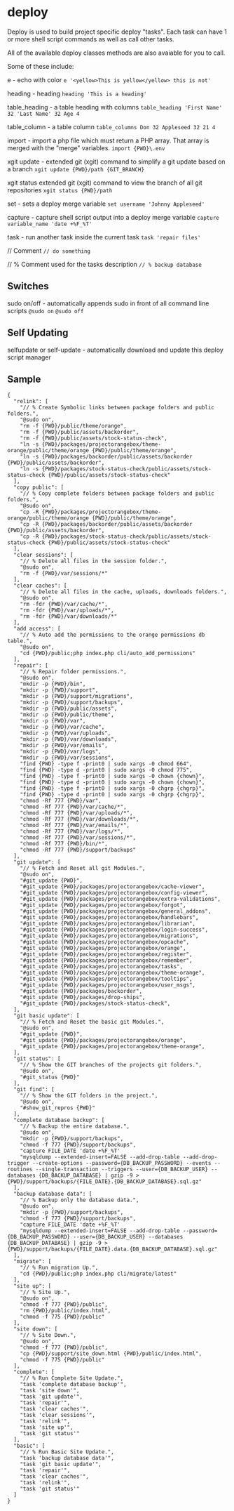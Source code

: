 # deploy

Deploy is used to build project specific deploy "tasks". Each task can have 1 or more shell script commands as well as call other tasks.

All of the available deploy classes methods are also avaiable for you to call.

Some of these include:

e - echo with color `e '<yellow>This is yellow</yellow> this is not'`

heading - heading `heading 'This is a heading'`

table_heading - a table heading with columns  `table_heading 'First Name' 32 'Last Name' 32 Age 4`

table_column - a table column `table_columns Don 32 Appleseed 32 21 4`

import - import a php file which must return a PHP array. That array is merged with the "merge" variables. `import {PWD}\.env`

xgit update - extended git (xgit) command to simplify a git update based on a branch `xgit update {PWD}/path {GIT_BRANCH}`

xgit status extended git (xgit) command to view the branch of all git repositories `xgit status {PWD}/path`

set - sets a deploy merge variable `set username 'Johnny Appleseed'`

capture - capture shell script output into a deploy merge variable `capture variable_name 'date +%F_%T'`

task - run another task inside the current task `task 'repair files'`


// Comment `// do something`

// % Comment used for the tasks description `// % backup database`



## Switches

sudo on/off - automatically appends sudo in front of all command line scripts `@sudo on` `@sudo off`

## Self Updating

selfupdate or self-update - automatically download and update this  deploy script manager

## Sample
```
{
  "relink": [
    "// % Create Symbolic links between package folders and public folders.",
    "@sudo on",
    "rm -f {PWD}/public/theme/orange",
    "rm -f {PWD}/public/assets/backorder",
    "rm -f {PWD}/public/assets/stock-status-check",
    "ln -s {PWD}/packages/projectorangebox/theme-orange/public/theme/orange {PWD}/public/theme/orange",
    "ln -s {PWD}/packages/backorder/public/assets/backorder {PWD}/public/assets/backorder",
    "ln -s {PWD}/packages/stock-status-check/public/assets/stock-status-check {PWD}/public/assets/stock-status-check"
  ],
  "copy public": [
    "// % Copy complete folders between package folders and public folders.",
    "@sudo on",
    "cp -R {PWD}/packages/projectorangebox/theme-orange/public/theme/orange {PWD}/public/theme/orange",
    "cp -R {PWD}/packages/backorder/public/assets/backorder {PWD}/public/assets/backorder",
    "cp -R {PWD}/packages/stock-status-check/public/assets/stock-status-check {PWD}/public/assets/stock-status-check"
  ],
  "clear sessions": [
    "// % Delete all files in the session folder.",
    "@sudo on",
    "rm -f {PWD}/var/sessions/*"
  ],
  "clear caches": [
    "// % Delete all files in the cache, uploads, downloads folders.",
    "@sudo on",
    "rm -fdr {PWD}/var/cache/*",
    "rm -fdr {PWD}/var/uploads/*",
    "rm -fdr {PWD}/var/downloads/*"
  ],
  "add access": [
    "// % Auto add the permissions to the orange permissions db table.",
    "@sudo on",
    "cd {PWD}/public;php index.php cli/auto_add_permissions"
  ],
  "repair": [
    "// % Repair folder permissions.",
    "@sudo on",
    "mkdir -p {PWD}/bin",
    "mkdir -p {PWD}/support",
    "mkdir -p {PWD}/support/migrations",
    "mkdir -p {PWD}/support/backups",
    "mkdir -p {PWD}/public/assets",
    "mkdir -p {PWD}/public/theme",
    "mkdir -p {PWD}/var",
    "mkdir -p {PWD}/var/cache",
    "mkdir -p {PWD}/var/uploads",
    "mkdir -p {PWD}/var/downloads",
    "mkdir -p {PWD}/var/emails",
    "mkdir -p {PWD}/var/logs",
    "mkdir -p {PWD}/var/sessions",
    "find {PWD} -type f -print0 | sudo xargs -0 chmod 664",
    "find {PWD} -type d -print0 | sudo xargs -0 chmod 775",
    "find {PWD} -type f -print0 | sudo xargs -0 chown {chown}",
    "find {PWD} -type d -print0 | sudo xargs -0 chown {chown}",
    "find {PWD} -type f -print0 | sudo xargs -0 chgrp {chgrp}",
    "find {PWD} -type d -print0 | sudo xargs -0 chgrp {chgrp}",
    "chmod -Rf 777 {PWD}/var",
    "chmod -Rf 777 {PWD}/var/cache/*",
    "chmod -Rf 777 {PWD}/var/uploads/*",
    "chmod -Rf 777 {PWD}/var/downloads/*",
    "chmod -Rf 777 {PWD}/var/emails/*",
    "chmod -Rf 777 {PWD}/var/logs/*",
    "chmod -Rf 777 {PWD}/var/sessions/*",
    "chmod -Rf 777 {PWD}/bin/*",
    "chmod -Rf 777 {PWD}/support/backups"
  ],
  "git update": [
    "// % Fetch and Reset all git Modules.",
    "@sudo on",
    "#git_update {PWD}",
    "#git_update {PWD}/packages/projectorangebox/cache-viewer",
    "#git_update {PWD}/packages/projectorangebox/config-viewer",
    "#git_update {PWD}/packages/projectorangebox/extra-validations",
    "#git_update {PWD}/packages/projectorangebox/forgot",
    "#git_update {PWD}/packages/projectorangebox/general_addons",
    "#git_update {PWD}/packages/projectorangebox/handlebars",
    "#git_update {PWD}/packages/projectorangebox/librarian",
    "#git_update {PWD}/packages/projectorangebox/login-success",
    "#git_update {PWD}/packages/projectorangebox/migrations",
    "#git_update {PWD}/packages/projectorangebox/opcache",
    "#git_update {PWD}/packages/projectorangebox/orange",
    "#git_update {PWD}/packages/projectorangebox/register",
    "#git_update {PWD}/packages/projectorangebox/remember",
    "#git_update {PWD}/packages/projectorangebox/tasks",
    "#git_update {PWD}/packages/projectorangebox/theme-orange",
    "#git_update {PWD}/packages/projectorangebox/tooltips",
    "#git_update {PWD}/packages/projectorangebox/user_msgs",
    "#git_update {PWD}/packages/backorder",
    "#git_update {PWD}/packages/drop-ships",
    "#git_update {PWD}/packages/stock-status-check",
  ],
  "git basic update": [
    "// % Fetch and Reset the basic git Modules.",
    "@sudo on",
    "#git_update {PWD}",
    "#git_update {PWD}/packages/projectorangebox/orange",
    "#git_update {PWD}/packages/projectorangebox/theme-orange",
  ],
  "git status": [
    "// % Show the GIT branches of the projects git folders.",
    "@sudo on",
    "#git_status {PWD}"
  ],
  "git find": [
    "// % Show the GIT folders in the project.",
    "@sudo on",
    "#show_git_repros {PWD}"
  ],
  "complete database backup": [
    "// % Backup the entire database.",
    "@sudo on",
    "mkdir -p {PWD}/support/backups",
    "chmod -f 777 {PWD}/support/backups",
    "capture FILE_DATE 'date +%F_%T'
    "mysqldump --extended-insert=FALSE --add-drop-table --add-drop-trigger --create-options --password={DB_BACKUP_PASSWORD} --events --routines --single-transaction --triggers --user={DB_BACKUP_USER} --databases {DB_BACKUP_DATABASE} | gzip -9 > {PWD}/support/backups/{FILE_DATE}.{DB_BACKUP_DATABASE}.sql.gz"
  ],
  "backup database data": [
    "// % Backup only the database data.",
    "@sudo on",
    "mkdir -p {PWD}/support/backups",
    "chmod -f 777 {PWD}/support/backups",
    "capture FILE_DATE 'date +%F_%T'
    "mysqldump --extended-insert=FALSE --add-drop-table --password={DB_BACKUP_PASSWORD} --user={DB_BACKUP_USER} --databases {DB_BACKUP_DATABASE} | gzip -9 > {PWD}/support/backups/{FILE_DATE}.data.{DB_BACKUP_DATABASE}.sql.gz"
  ],
  "migrate": [
    "// % Run migration Up.",
    "cd {PWD}/public;php index.php cli/migrate/latest"
  ],
  "site up": [
    "// % Site Up.",
    "@sudo on",
    "chmod -f 777 {PWD}/public",
    "rm {PWD}/public/index.html",
    "chmod -f 775 {PWD}/public"
  ],
  "site down": [
    "// % Site Down.",
    "@sudo on",
    "chmod -f 777 {PWD}/public",
    "cp {PWD}/support/site_down.html {PWD}/public/index.html",
    "chmod -f 775 {PWD}/public"
  ],
  "complete": [
    "// % Run Complete Site Update.",
    "task 'complete database backup'",
    "task 'site down'",
    "task 'git update'",
    "task 'repair'",
    "task 'clear caches'",
    "task 'clear sessions'",
    "task 'relink'",
    "task 'site up'",
    "task 'git status'"
  ],
  "basic": [
    "// % Run Basic Site Update.",
    "task 'backup database data'",
    "task 'git basic update'",
    "task 'repair'",
    "task 'clear caches'",
    "task 'relink'",
    "task 'git status'"
  ]
}
```